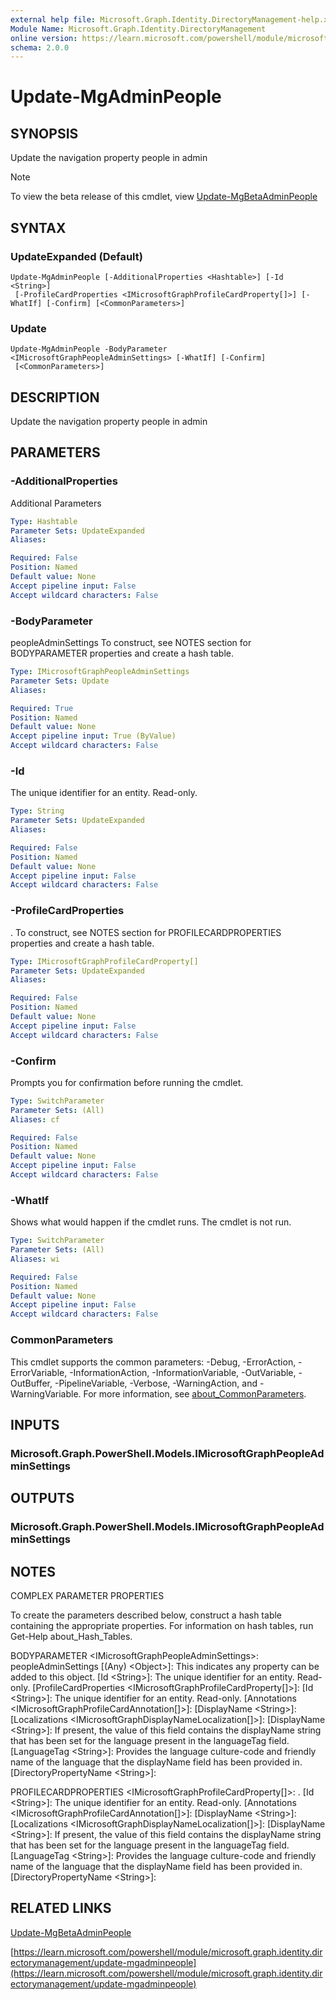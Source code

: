 ```yaml
---
external help file: Microsoft.Graph.Identity.DirectoryManagement-help.xml
Module Name: Microsoft.Graph.Identity.DirectoryManagement
online version: https://learn.microsoft.com/powershell/module/microsoft.graph.identity.directorymanagement/update-mgadminpeople
schema: 2.0.0
---
```


# Update-MgAdminPeople

## SYNOPSIS
Update the navigation property people in admin

> [!NOTE]
> To view the beta release of this cmdlet, view [Update-MgBetaAdminPeople](/powershell/module/Microsoft.Graph.Beta.Identity.DirectoryManagement/Update-MgBetaAdminPeople?view=graph-powershell-beta)

## SYNTAX

### UpdateExpanded (Default)
```
Update-MgAdminPeople [-AdditionalProperties <Hashtable>] [-Id <String>]
 [-ProfileCardProperties <IMicrosoftGraphProfileCardProperty[]>] [-WhatIf] [-Confirm] [<CommonParameters>]
```

### Update
```
Update-MgAdminPeople -BodyParameter <IMicrosoftGraphPeopleAdminSettings> [-WhatIf] [-Confirm]
 [<CommonParameters>]
```

## DESCRIPTION
Update the navigation property people in admin

## PARAMETERS

### -AdditionalProperties
Additional Parameters

```yaml
Type: Hashtable
Parameter Sets: UpdateExpanded
Aliases:

Required: False
Position: Named
Default value: None
Accept pipeline input: False
Accept wildcard characters: False
```

### -BodyParameter
peopleAdminSettings
To construct, see NOTES section for BODYPARAMETER properties and create a hash table.

```yaml
Type: IMicrosoftGraphPeopleAdminSettings
Parameter Sets: Update
Aliases:

Required: True
Position: Named
Default value: None
Accept pipeline input: True (ByValue)
Accept wildcard characters: False
```

### -Id
The unique identifier for an entity.
Read-only.

```yaml
Type: String
Parameter Sets: UpdateExpanded
Aliases:

Required: False
Position: Named
Default value: None
Accept pipeline input: False
Accept wildcard characters: False
```

### -ProfileCardProperties
.
To construct, see NOTES section for PROFILECARDPROPERTIES properties and create a hash table.

```yaml
Type: IMicrosoftGraphProfileCardProperty[]
Parameter Sets: UpdateExpanded
Aliases:

Required: False
Position: Named
Default value: None
Accept pipeline input: False
Accept wildcard characters: False
```

### -Confirm
Prompts you for confirmation before running the cmdlet.

```yaml
Type: SwitchParameter
Parameter Sets: (All)
Aliases: cf

Required: False
Position: Named
Default value: None
Accept pipeline input: False
Accept wildcard characters: False
```

### -WhatIf
Shows what would happen if the cmdlet runs.
The cmdlet is not run.

```yaml
Type: SwitchParameter
Parameter Sets: (All)
Aliases: wi

Required: False
Position: Named
Default value: None
Accept pipeline input: False
Accept wildcard characters: False
```

### CommonParameters
This cmdlet supports the common parameters: -Debug, -ErrorAction, -ErrorVariable, -InformationAction, -InformationVariable, -OutVariable, -OutBuffer, -PipelineVariable, -Verbose, -WarningAction, and -WarningVariable. For more information, see [about_CommonParameters](http://go.microsoft.com/fwlink/?LinkID=113216).

## INPUTS

### Microsoft.Graph.PowerShell.Models.IMicrosoftGraphPeopleAdminSettings
## OUTPUTS

### Microsoft.Graph.PowerShell.Models.IMicrosoftGraphPeopleAdminSettings
## NOTES
COMPLEX PARAMETER PROPERTIES

To create the parameters described below, construct a hash table containing the appropriate properties.
For information on hash tables, run Get-Help about_Hash_Tables.

BODYPARAMETER \<IMicrosoftGraphPeopleAdminSettings\>: peopleAdminSettings
  \[(Any) \<Object\>\]: This indicates any property can be added to this object.
  \[Id \<String\>\]: The unique identifier for an entity.
Read-only.
  \[ProfileCardProperties \<IMicrosoftGraphProfileCardProperty\[\]\>\]: 
    \[Id \<String\>\]: The unique identifier for an entity.
Read-only.
    \[Annotations \<IMicrosoftGraphProfileCardAnnotation\[\]\>\]: 
      \[DisplayName \<String\>\]: 
      \[Localizations \<IMicrosoftGraphDisplayNameLocalization\[\]\>\]: 
        \[DisplayName \<String\>\]: If present, the value of this field contains the displayName string that has been set for the language present in the languageTag field.
        \[LanguageTag \<String\>\]: Provides the language culture-code and friendly name of the language that the displayName field has been provided in.
    \[DirectoryPropertyName \<String\>\]: 

PROFILECARDPROPERTIES \<IMicrosoftGraphProfileCardProperty\[\]\>: .
  \[Id \<String\>\]: The unique identifier for an entity.
Read-only.
  \[Annotations \<IMicrosoftGraphProfileCardAnnotation\[\]\>\]: 
    \[DisplayName \<String\>\]: 
    \[Localizations \<IMicrosoftGraphDisplayNameLocalization\[\]\>\]: 
      \[DisplayName \<String\>\]: If present, the value of this field contains the displayName string that has been set for the language present in the languageTag field.
      \[LanguageTag \<String\>\]: Provides the language culture-code and friendly name of the language that the displayName field has been provided in.
  \[DirectoryPropertyName \<String\>\]:

## RELATED LINKS
[Update-MgBetaAdminPeople](/powershell/module/Microsoft.Graph.Beta.Identity.DirectoryManagement/Update-MgBetaAdminPeople?view=graph-powershell-beta)

[https://learn.microsoft.com/powershell/module/microsoft.graph.identity.directorymanagement/update-mgadminpeople](https://learn.microsoft.com/powershell/module/microsoft.graph.identity.directorymanagement/update-mgadminpeople)


